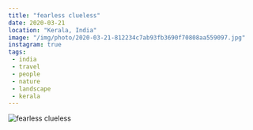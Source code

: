 ```yaml
---
title: "fearless clueless"
date: 2020-03-21
location: "Kerala, India"
image: "/img/photo/2020-03-21-812234c7ab93fb3690f70808aa559097.jpg"
instagram: true
tags:
 - india
 - travel
 - people
 - nature
 - landscape
 - kerala
---
```


![fearless clueless](/img/photo/2020-03-21-812234c7ab93fb3690f70808aa559097.jpg)
